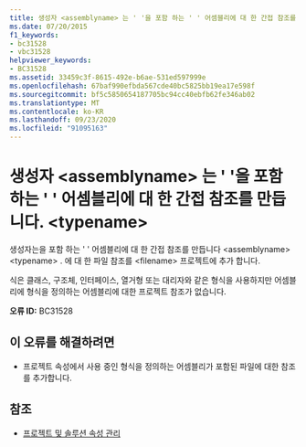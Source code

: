 ```yaml
---
title: 생성자 <assemblyname> 는 ' '을 포함 하는 ' ' 어셈블리에 대 한 간접 참조를 만듭니다. <typename>
ms.date: 07/20/2015
f1_keywords:
- bc31528
- vbc31528
helpviewer_keywords:
- BC31528
ms.assetid: 33459c3f-8615-492e-b6ae-531ed597999e
ms.openlocfilehash: 67baf990efbda567cde40bc5825bb19ea17e598f
ms.sourcegitcommit: bf5c5850654187705bc94cc40ebfb62fe346ab02
ms.translationtype: MT
ms.contentlocale: ko-KR
ms.lasthandoff: 09/23/2020
ms.locfileid: "91095163"
---
```

# <a name="construct-makes-an-indirect-reference-to-assembly-assemblyname-which-contains-typename"></a>생성자 \<assemblyname> 는 ' '을 포함 하는 ' ' 어셈블리에 대 한 간접 참조를 만듭니다. \<typename>

생성자는을 포함 하는 ' ' 어셈블리에 대 한 간접 참조를 만듭니다 \<assemblyname> \<typename> . 에 대 한 파일 참조를 \<filename> 프로젝트에 추가 합니다.  
  
 식은 클래스, 구조체, 인터페이스, 열거형 또는 대리자와 같은 형식을 사용하지만 어셈블리에 형식을 정의하는 어셈블리에 대한 프로젝트 참조가 없습니다.  
  
 **오류 ID:** BC31528  
  
## <a name="to-correct-this-error"></a>이 오류를 해결하려면  
  
- 프로젝트 속성에서 사용 중인 형식을 정의하는 어셈블리가 포함된 파일에 대한 참조를 추가합니다.  
  
## <a name="see-also"></a>참조

- [프로젝트 및 솔루션 속성 관리](/visualstudio/ide/managing-project-and-solution-properties)
